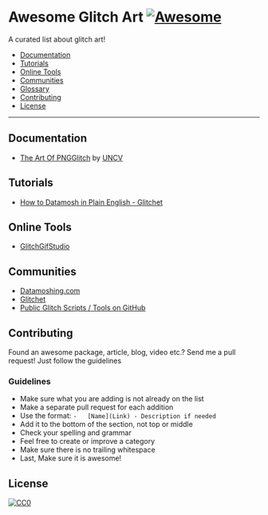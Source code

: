 # Awesome Glitch Art [![Awesome](https://cdn.rawgit.com/sindresorhus/awesome/d7305f38d29fed78fa85652e3a63e154dd8e8829/media/badge.svg)](https://github.com/sindresorhus/awesome)

A curated list about glitch art!

-   [Documentation](#documentation)
-   [Tutorials](#tutorials)
-   [Online Tools](#online-tools)
-   [Communities](#communities)
-   [Glossary](#glossary)
-   [Contributing](#contributing)
-   [License](#license)

---

## Documentation

-   [The Art Of PNGGlitch](http://ucnv.github.io/pnglitch/) by [UNCV](http://ucnv.org)

## Tutorials

-   [How to Datamosh in Plain English - Glitchet](http://forum.glitchet.com/t/tutorial-make-video-glitch-art-how-to-datamosh-in-plain-english/36)

## Online Tools

-   [GlitchGifStudio](https://azopcorp.com/glitchgifstudio)

## Communities

-   [Datamoshing.com](http://www.datamoshing.com)
-   [Glitchet](http://glitchet.com)
-   [Public Glitch Scripts / Tools on GitHub](https://github.com/GlitchTools)

## Contributing

Found an awesome package, article, blog, video etc.?
Send me a pull request! Just follow the guidelines

### Guidelines

-   Make sure what you are adding is not already on the list
-   Make a separate pull request for each addition
-   Use the format: `-   [Name](Link) - Description if needed`
-   Add it to the bottom of the section, not top or middle
-   Check your spelling and grammar
-   Feel free to create or improve a category
-   Make sure there is no trailing whitespace
-   Last, Make sure it is awesome!

## License

[![CC0](https://i.creativecommons.org/p/zero/1.0/88x31.png)](https://creativecommons.org/publicdomain/zero/1.0/)
